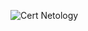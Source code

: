 ![Cert Netology](https://user-images.githubusercontent.com/81243548/178708273-2da8ce33-fd9c-487f-9c3d-0e9ae1ece4aa.jpg)
